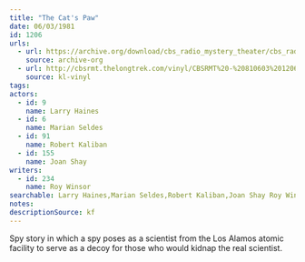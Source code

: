 ```yaml
---
title: "The Cat's Paw"
date: 06/03/1981
id: 1206
urls: 
  - url: https://archive.org/download/cbs_radio_mystery_theater/cbs_radio_mystery_theater-1201-1250.zip/cbs_radio_mystery_theater-1201-1250%2Fcbsrmt_1206_the_cats_paw.mp3
    source: archive-org
  - url: http://cbsrmt.thelongtrek.com/vinyl/CBSRMT%20-%20810603%201206%20The%20Cat%27s%20Paw_afrts.mp3
    source: kl-vinyl
tags: 
actors:  
  - id: 9
    name: Larry Haines  
  - id: 6
    name: Marian Seldes  
  - id: 91
    name: Robert Kaliban  
  - id: 155
    name: Joan Shay
writers:  
  - id: 234
    name: Roy Winsor
searchable: Larry Haines,Marian Seldes,Robert Kaliban,Joan Shay Roy Winsor
notes: 
descriptionSource: kf
---
```

Spy story in which a spy poses as a scientist from the Los Alamos atomic facility to serve as a decoy for those who would kidnap the real scientist.